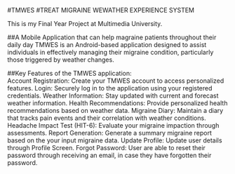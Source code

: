 #TMWES
#TREAT MIGRAINE WEWATHER EXPERIENCE SYSTEM 
 
This is my Final Year Project at Multimedia University.

##A Mobile Application that can help magraine patients throughout their daily day
TMWES is an Android-based application designed to assist individuals in effectively managing their migraine condition, particularly those triggered by weather changes.

##Key Features of the TMWES application:   
Account Registration: Create your TMWES account to access personalized features.
Login: Securely log in to the application using your registered credentials.
Weather Information: Stay updated with current and forecast weather information.
Health Recommendations: Provide personalized health recommendations based on weather data.
Migraine Diary: Maintain a diary that tracks pain events and their correlation with weather conditions.
Headache Impact Test (HIT-6): Evaluate your migraine impaction through assessments.
Report Generation: Generate a summary migraine report based on the your input migraine data.
Update Profile: Update user details through Profile Screen.
Forgot Password: User are able to reset their password through receiving an email, in case they have forgotten their password.

